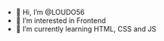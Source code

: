 - 👋 Hi, I’m @LOUDO56
- 👀 I’m interested in Frontend
- 🌱 I’m currently learning HTML, CSS and JS
<!--- - 💞️ I’m looking to collaborate on ...
- 📫 How to reach me ... --->

<!---
LOUDO56/LOUDO56 is a ✨ special ✨ repository because its `README.md` (this file) appears on your GitHub profile.
You can click the Preview link to take a look at your changes.
--->
